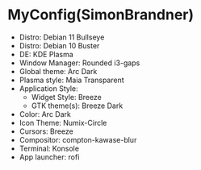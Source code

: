 <h1>MyConfig(SimonBrandner)</h1>

+ Distro: Debian 11 Bullseye
+ Distro: Debian 10 Buster
+ DE: KDE Plasma
+ Window Manager: Rounded i3-gaps
+ Global theme: Arc Dark
+ Plasma style: Maia Transparent
+ Application Style:
    + Widget Style: Breeze
    + GTK theme(s): Breeze Dark
+ Color: Arc Dark
+ Icon Theme: Numix-Circle
+ Cursors: Breeze
+ Compositor: compton-kawase-blur
+ Terminal: Konsole
+ App launcher: rofi